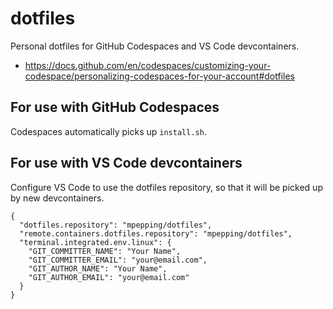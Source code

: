 # dotfiles

Personal dotfiles for GitHub Codespaces and VS Code devcontainers.

* <https://docs.github.com/en/codespaces/customizing-your-codespace/personalizing-codespaces-for-your-account#dotfiles>

## For use with GitHub Codespaces

Codespaces automatically picks up `install.sh`.

## For use with VS Code devcontainers

Configure VS Code to use the dotfiles repository, so that it will be picked up by new devcontainers.

```lang=json
{
  "dotfiles.repository": "mpepping/dotfiles",
  "remote.containers.dotfiles.repository": "mpepping/dotfiles",
  "terminal.integrated.env.linux": {
    "GIT_COMMITTER_NAME": "Your Name",
    "GIT_COMMITTER_EMAIL": "your@email.com",
    "GIT_AUTHOR_NAME": "Your Name",
    "GIT_AUTHOR_EMAIL": "your@email.com"
  }
}
